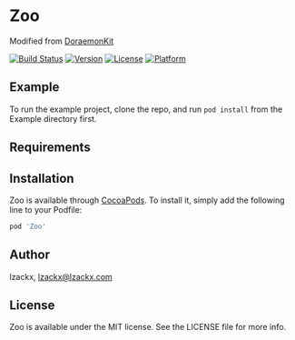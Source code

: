 # Zoo

Modified from [DoraemonKit](https://github.com/didi/DoraemonKit)

[![Build Status](https://github.com/lzackx/Zoo/actions/workflows/ci.yml/badge.svg)](https://github.com/lzackx/Zoo/actions)
[![Version](https://img.shields.io/cocoapods/v/Zoo.svg?style=flat)](https://cocoapods.org/pods/Zoo)
[![License](https://img.shields.io/cocoapods/l/Zoo.svg?style=flat)](https://cocoapods.org/pods/Zoo)
[![Platform](https://img.shields.io/cocoapods/p/Zoo.svg?style=flat)](https://cocoapods.org/pods/Zoo)

## Example

To run the example project, clone the repo, and run `pod install` from the Example directory first.

## Requirements

## Installation

Zoo is available through [CocoaPods](https://cocoapods.org). To install
it, simply add the following line to your Podfile:

```ruby
pod 'Zoo'
```

## Author

lzackx, lzackx@lzackx.com

## License

Zoo is available under the MIT license. See the LICENSE file for more info.

